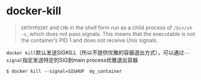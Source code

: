 # docker-kill

> `ENTRYPOINT` and `CMD` in the *shell* form run as a child process of `/bin/sh -c`, which does not pass signals. This means that the executable is not the container’s PID 1 and does not receive Unix signals.

`docker kill`默认发送SIGKILL（所以不提供优雅的容器退出方式），可以通过`--signal`指定发送特定的SIG到main process优雅退出容器

```
$ docker kill --signal=SIGHUP  my_container
```

